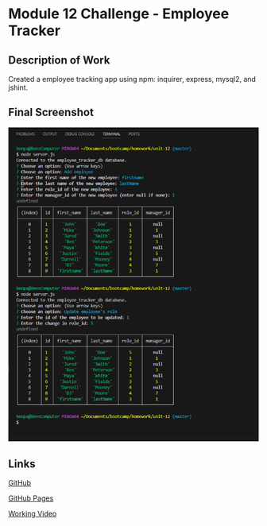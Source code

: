 # Module 12 Challenge - Employee Tracker

## Description of Work
Created a employee tracking app using npm: inquirer, express, mysql2, and jshint.

## Final Screenshot
![final screenshot](./Assets/unit12finalscreenshot.png)

## Links
[GitHub](https://github.com/bpavlis/employee-tracker)

[GitHub Pages](https://bpavlis.github.io/employee-tracker/)

[Working Video](https://drive.google.com/file/d/1wu7FvLJ-jUjEyqek0VazMyz6cDlUq3om/view)